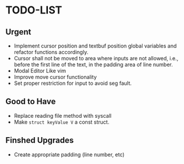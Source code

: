# TODO-LIST

## Urgent

- Implement cursor position and textbuf position global variables and refactor functions accordingly.
- Cursor shall not be moved to area where inputs are not allowed, i.e., before the first line of the text, in the padding area of line number. 
- Modal Editor Like vim
- Improve move cursor functionality
- Set proper restriction for input to avoid seg fault.

## Good to Have

- Replace reading file method with syscall
- Make `struct keyValue V` a const struct.

## Finshed Upgrades

- Create appropriate padding (line number, etc)
